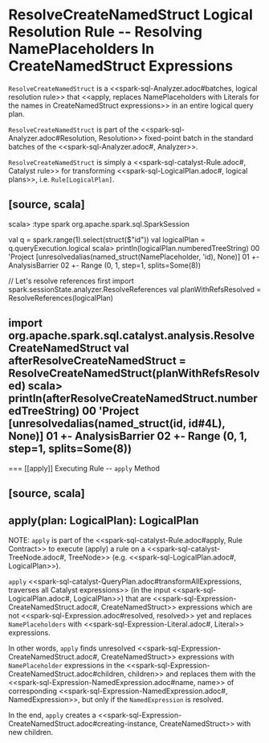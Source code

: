 # ResolveCreateNamedStruct Logical Resolution Rule -- Resolving NamePlaceholders In CreateNamedStruct Expressions

`ResolveCreateNamedStruct` is a <<spark-sql-Analyzer.adoc#batches, logical resolution rule>> that <<apply, replaces NamePlaceholders with Literals for the names in CreateNamedStruct expressions>> in an entire logical query plan.

`ResolveCreateNamedStruct` is part of the <<spark-sql-Analyzer.adoc#Resolution, Resolution>> fixed-point batch in the standard batches of the <<spark-sql-Analyzer.adoc#, Analyzer>>.

`ResolveCreateNamedStruct` is simply a <<spark-sql-catalyst-Rule.adoc#, Catalyst rule>> for transforming <<spark-sql-LogicalPlan.adoc#, logical plans>>, i.e. `Rule[LogicalPlan]`.

[source, scala]
----
scala> :type spark
org.apache.spark.sql.SparkSession

val q = spark.range(1).select(struct($"id"))
val logicalPlan = q.queryExecution.logical
scala> println(logicalPlan.numberedTreeString)
00 'Project [unresolvedalias(named_struct(NamePlaceholder, 'id), None)]
01 +- AnalysisBarrier
02       +- Range (0, 1, step=1, splits=Some(8))

// Let's resolve references first
import spark.sessionState.analyzer.ResolveReferences
val planWithRefsResolved = ResolveReferences(logicalPlan)

import org.apache.spark.sql.catalyst.analysis.ResolveCreateNamedStruct
val afterResolveCreateNamedStruct = ResolveCreateNamedStruct(planWithRefsResolved)
scala> println(afterResolveCreateNamedStruct.numberedTreeString)
00 'Project [unresolvedalias(named_struct(id, id#4L), None)]
01 +- AnalysisBarrier
02       +- Range (0, 1, step=1, splits=Some(8))
----

=== [[apply]] Executing Rule -- `apply` Method

[source, scala]
----
apply(plan: LogicalPlan): LogicalPlan
----

NOTE: `apply` is part of the <<spark-sql-catalyst-Rule.adoc#apply, Rule Contract>> to execute (apply) a rule on a <<spark-sql-catalyst-TreeNode.adoc#, TreeNode>> (e.g. <<spark-sql-LogicalPlan.adoc#, LogicalPlan>>).

`apply` <<spark-sql-catalyst-QueryPlan.adoc#transformAllExpressions, traverses all Catalyst expressions>> (in the input <<spark-sql-LogicalPlan.adoc#, LogicalPlan>>) that are <<spark-sql-Expression-CreateNamedStruct.adoc#, CreateNamedStruct>> expressions which are not <<spark-sql-Expression.adoc#resolved, resolved>> yet and replaces `NamePlaceholders` with <<spark-sql-Expression-Literal.adoc#, Literal>> expressions.

In other words, `apply` finds unresolved <<spark-sql-Expression-CreateNamedStruct.adoc#, CreateNamedStruct>> expressions with `NamePlaceholder` expressions in the <<spark-sql-Expression-CreateNamedStruct.adoc#children, children>> and replaces them with the <<spark-sql-Expression-NamedExpression.adoc#name, name>> of corresponding <<spark-sql-Expression-NamedExpression.adoc#, NamedExpression>>, but only if the `NamedExpression` is resolved.

In the end, `apply` creates a <<spark-sql-Expression-CreateNamedStruct.adoc#creating-instance, CreateNamedStruct>> with new children.
